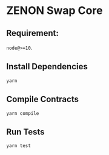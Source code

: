 # ZENON Swap Core

## Requirement:

`node@>=10`.

## Install Dependencies

`yarn`

## Compile Contracts

`yarn compile`

## Run Tests

`yarn test`
